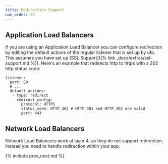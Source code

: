 ```yaml
---
title: Redirection Support
nav_order: 27
---
```


## Application Load Balancers

If you are using an Application Load Balancer you can configure redirection by editing the default actions of the regular listener that is set up by ufo. This assumes you have set up [SSL Support]({% link _docs/extras/ssl-support.md %}).  Here's an example that redirects http to https with a 302 http status code:

```
listener:
  port: 80
  # ...
  default_actions:
   - type: redirect
     redirect_config:
       protocol: HTTPS
       status_code: HTTP_302 # HTTP_301 and HTTP_302 are valid
       port: 443
```


## Network Load Balancers

Network Load Balancers work at layer 4, so they do not support redirection.  Instead you need to handle redirection within your app.

{% include prev_next.md %}
